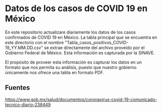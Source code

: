 # Datos de los casos de COVID 19 en México

En este repositorio actualizare diariamente los datos de los casos confirmados de COVID 19 en México. La tabla principal que se encuentra en este directorio con el nombre "Tabla_casos_positivos_COVID-19_YY.MM.DD.csv" se extrae directamente del archivo proveído por el Gobierno Federal de México. Esta información es capturada por la SINAVE.

El propósito de proveer esta información es capturar los datos en un formato que nos permita su análisis, puesto que nuestro gobierno únicamente nos ofrece una tabla en formato PDF.

## Fuentes

https://www.gob.mx/salud/documentos/coronavirus-covid-19-comunicado-tecnico-diario-238449


